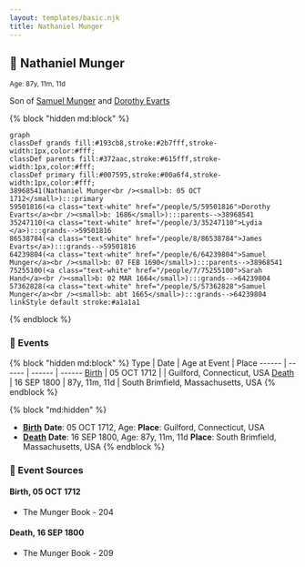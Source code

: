 ```yaml
---
layout: templates/basic.njk
title: Nathaniel Munger
---
```

## 🔵 Nathaniel Munger
<small>Age: 87y, 11m, 11d</small>

Son of [Samuel Munger](/people/6/64239804) and [Dorothy Evarts](/people/5/59501816)

{% block "hidden md:block" %}
```mermaid
graph
classDef grands fill:#193cb8,stroke:#2b7fff,stroke-width:1px,color:#fff;
classDef parents fill:#372aac,stroke:#615fff,stroke-width:1px,color:#fff;
classDef primary fill:#007595,stroke:#00a6f4,stroke-width:1px,color:#fff;
38968541(Nathaniel Munger<br /><small>b: 05 OCT 1712</small>):::primary
59501816(<a class="text-white" href="/people/5/59501816">Dorothy Evarts</a><br /><small>b: 1686</small>):::parents-->38968541
35247110(<a class="text-white" href="/people/3/35247110">Lydia </a>):::grands-->59501816
86538784(<a class="text-white" href="/people/8/86538784">James Evarts</a>):::grands-->59501816
64239804(<a class="text-white" href="/people/6/64239804">Samuel Munger</a><br /><small>b: 07 FEB 1690</small>):::parents-->38968541
75255100(<a class="text-white" href="/people/7/75255100">Sarah Hand</a><br /><small>b: 02 MAR 1664</small>):::grands-->64239804
57362828(<a class="text-white" href="/people/5/57362828">Samuel Munger</a><br /><small>b: abt 1665</small>):::grands-->64239804
linkStyle default stroke:#a1a1a1
```
{% endblock %}

### 📆 Events

{% block "hidden md:block" %}
Type | Date | Age at Event | Place
------ | ------ | ------ | ------
[Birth](#event-event-2) | 05 OCT 1712 |  | Guilford, Connecticut, USA
[Death](#event-event-3) | 16 SEP 1800 | 87y, 11m, 11d | South Brimfield, Massachusetts, USA
{% endblock %}

{% block "md:hidden" %}
- **[Birth](#event-event-2)**
**Date**: 05 OCT 1712, Age:
**Place**: Guilford, Connecticut, USA
- **[Death](#event-event-3)**
**Date**: 16 SEP 1800, Age: 87y, 11m, 11d
**Place**: South Brimfield, Massachusetts, USA
{% endblock %}

### 📰 Event Sources

#### <a id="event-event-2"></a> Birth, 05 OCT 1712
* The Munger Book  - 204

#### <a id="event-event-3"></a> Death, 16 SEP 1800
* The Munger Book  - 209